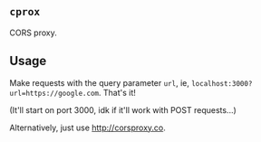 `cprox`
---

CORS proxy.

Usage
---

Make requests with the query parameter `url`, ie, `localhost:3000?url=https://google.com`. That's it!

(It'll start on port 3000, idk if it'll work with POST requests...)

Alternatively, just use http://corsproxy.co.
